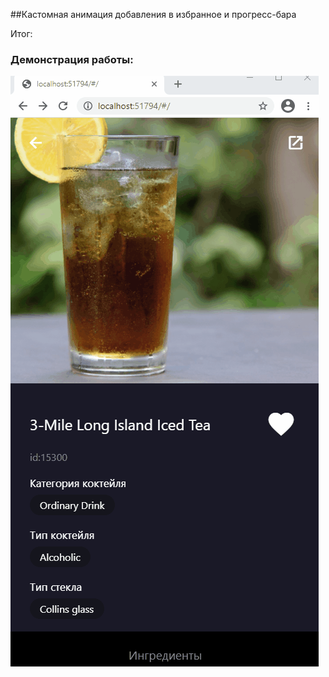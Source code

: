 
##Кастомная анимация добавления в избранное и прогресс-бара

Итог:


### Демонстрация работы:

![demo](demo4.gif)

